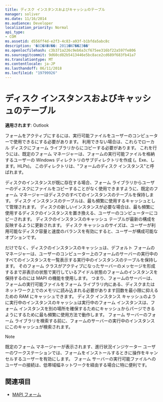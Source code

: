 ```yaml
---
title: ディスク インスタンスおよびキャッシュのテーブル
manager: soliver
ms.date: 11/16/2014
ms.audience: Developer
localization_priority: Normal
api_type:
- COM
ms.assetid: d556ff4d-e2f3-4c83-a93f-b1bfda5abc8c
description: '�ŏI�X�V��: 2011�N7��23��'
ms.openlocfilehash: c3b371a226c9eb6a3cf675ee316bf22a597fe806
ms.sourcegitcommit: 9d60cd82b5413446e5bc8ace2cd689f683fb41a7
ms.translationtype: MT
ms.contentlocale: ja-JP
ms.lasthandoff: 06/11/2018
ms.locfileid: "19799926"
---
```

# <a name="disk-instances-and-cache-tables"></a>ディスク インスタンスおよびキャッシュのテーブル

**適用されます**: Outlook 
  
フォームをアクティブにするには、実行可能ファイルをユーザーのコンピューターで使用できるにする必要があります。 利用できない場合は、これらでローカル ディスクにフォーム ライブラリからにコピーする必要があります。 これを行うには、既定のフォーム マネージャーは、フォームの実行可能ファイルを格納するユーザーの Windows ディレクトリのサブディレクトリを作成 (。Exe、します。HLPs)。 このディレクトリは、"フォームのディスク インスタンス"と呼ばれます。
  
ディスクのインスタンスが既に存在する場合、フォーム ライブラリからユーザーのディスクにファイルをコピーすることがなく使用できますように、既定のフォーム マネージャーはディスクのすべてのインスタンスのテーブルを保持します。 ディスク インスタンスのテーブルは、最も頻繁に使用するキャッシュとして管理されます。 ディスクの新しいインスタンスが必要な場合は、最も頻繁に使用するディスクのインスタンスを置き換える、ユーザーのコンピューターにコピーされます。 ディスクのインスタンスのキャッシュ テーブルが最新の構成を反映するように更新されます。 ディスク キャッシュのサイズは、ユーザーが利用可能なディスク容量と速度のバランスを有効にすると、ユーザーが構成可能なオプションです。
  
だけでなく、ディスクのインスタンスのキャッシュは、デフォルト フォームのマネージャーは、ユーザーのコンピューター上のフォームのサーバーの実行中のすべてのインスタンスを一覧表示する実行中のインスタンスのテーブルを保持します。 そのフォーム クラスがアクティブになったサーバーのメッセージを形成するまで非表示の状態で実行しているアイドル状態のフォームのインスタンスを保持するのには MAPI の機能を使用します。 つまり、フォームのサーバーは、フォームの実行可能ファイルをフォーム ライブラリ内にある、ディスクまたはネットワーク上でのメモリに読み込まれる必要があります回数を最小限に抑えるための RAM にキャッシュできます。 ディスク インスタンス キャッシュのように実行中のインスタンスのキャッシュは実行中のフォーム インスタンスは、フォーム インスタンスを別の場所を確保するためにキャッシュからパージできるようにするために最も頻繁に使用方法で動作します。 フォーム サーバーのフォーム ライブラリを検索する前に、フォームのサーバーの実行中のインスタンスにこのキャッシュが検索されます。
  
> [!NOTE]
> 既定のフォーム マネージャーが表示されます、進行状況インジケーター ユーザーのワークステーションでは、フォームをインストールするときに操作をキャンセルするユーザーを有効にします。 フォーム サーバーの実行可能ファイルへのユーザーの接続は、低帯域幅ネットワークを経由する場合に特に便利です。 
  
## <a name="see-also"></a>関連項目

- [MAPI フォーム](mapi-forms.md)

